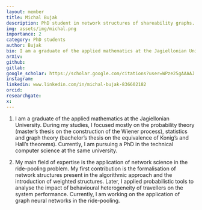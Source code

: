 ```yaml
---
layout: member
title: Michal Bujak
description: PhD student in network structures of shareability graphs.
img: assets/img/michal.png
importance: 2
category: PhD students
author: Bujak
bio: I am a graduate of the applied mathematics at the Jagiellonian University. During my studies, I focused mostly on the probability theory (master’s thesis on the construction of the Wiener process), statistics and graph theory (bachelor’s thesis on the equivalence of Konig’s and Hall’s theorems). Currently, I am pursuing a PhD in the technical computer science at the same university
arXiv:
github: 
gitlab:
google_scholar: https://scholar.google.com/citations?user=WPze25gAAAAJ
instagram:
linkedin: www.linkedin.com/in/michal-bujak-836602182
orcid:
researchgate:
x: 
---
```


1. I am a graduate of the applied mathematics at the Jagiellonian University. During my studies, I focused mostly on the probability theory (master’s thesis on the construction of the Wiener process), statistics and graph theory (bachelor’s thesis on the equivalence of Konig’s and Hall’s theorems). Currently, I am pursuing a PhD in the technical computer science at the same university. 

2. My main field of expertise is the application of network science in the ride-pooling problem. My first contribution is the formalisation of network structures present in the algorithmic approach and the introduction of weighted structures. Later, I applied probabilistic tools to analyse the impact of behavioural heterogeneity of travellers on the system performance. Currently, I am working on the application of graph neural networks in the ride-pooling. 
